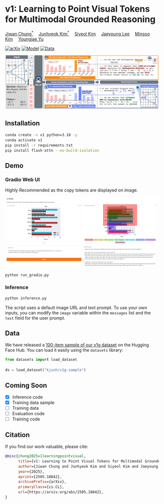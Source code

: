 # v1: Learning to Point Visual Tokens <br> for Multimodal Grounded Reasoning

<p align="left">
    <a href='https://jiwanchung.github.io/' target='_blank'>Jiwan Chung<sup>*</sup></a>&emsp;
    <a href='https://junhyeok.kim/' target='_blank'>Junhyeok Kim<sup>*</sup></a>&emsp;
    <a href='https://scholar.google.com/citations?user=w3hOuRoAAAAJ' target='_blank'>Siyeol Kim</a>&emsp;
    <a href='https://jaeyoung-l.github.io/' target='_blank'>Jaeyoung Lee</a>&emsp;
    <a href="https://scholar.google.com/citations?user=Og3gN_AAAAAJ" target='_blank'>Minsoo Kim</a>&emsp;
    <a href='https://mirlab.yonsei.ac.kr/' target='_blank'>Youngjae Yu</a>
</p>

[![arXiv](https://img.shields.io/badge/arXiv-2505.18842-b31b1b.svg)](https://arxiv.org/abs/2505.18842) 
[![Model](https://img.shields.io/badge/%F0%9F%A4%97%20Model-kjunh/v1--7B-blue)](https://huggingface.co/kjunh/v1-7B) 
[![Data](https://img.shields.io/badge/%F0%9F%A4%97%20Dataset-v1g--sample-green)](https://huggingface.co/datasets/kjunh/v1g-sample)


<p align="center">
  <img src="assets/figure.png">
</p>

## Installation
```bash
conda create -n v1 python=3.10 -y
conda activate v1
pip install -r requirements.txt
pip install flash-attn --no-build-isolation
```

## Demo

### Gradio Web UI
Highly Recommended as the copy tokens are displayed on image.

<p align="center">
  <img src="assets/demo.png">
</p>

```bash
python run_gradio.py
```

### Inference
```bash
python inference.py
```
The script uses a default image URL and text prompt. To use your own inputs, you can modify the `image` variable within the `messages` list and the `text` field for the user prompt.

## Data
We have released a [100-item sample of our v1g dataset](https://huggingface.co/datasets/kjunh/v1g-sample) on the Hugging Face Hub. You can load it easily using the `datasets` library:

```python
from datasets import load_dataset

ds = load_dataset("kjunh/v1g-sample")
```

## Coming Soon
- [x] Inference code
- [x] Training data sample
- [ ] Training data
- [ ] Evaluation code
- [ ] Training code

## Citation
If you find our work valuable, please cite:
```bibtex
@misc{chung2025v1learningpointvisual,
      title={v1: Learning to Point Visual Tokens for Multimodal Grounded Reasoning}, 
      author={Jiwan Chung and Junhyeok Kim and Siyeol Kim and Jaeyoung Lee and Min Soo Kim and Youngjae Yu},
      year={2025},
      eprint={2505.18842},
      archivePrefix={arXiv},
      primaryClass={cs.CL},
      url={https://arxiv.org/abs/2505.18842}, 
}
```